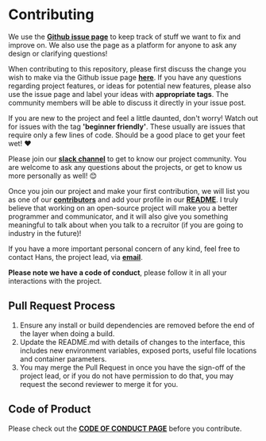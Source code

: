 # Contributing

We use the [**Github issue page**](https://github.com/hanszhang00/Seattle-Produce-Delivery-in-Pandemic/issues) to keep track of stuff we want to fix and improve on. We also use the page as a platform for anyone to ask any design or clarifying questions!

When contributing to this repository, please first discuss the change you wish to make via the 
Github issue page [**here**](https://github.com/hanszhang00/Seattle-Produce-Delivery-in-Pandemic/issues). If you have any questions regarding project features, or ideas for potential new features, please also use the issue page and label your ideas with **appropriate tags**. The community members will be able to discuss it directly in your issue post.

If you are new to the project and feel a little daunted, don't worry! Watch out for issues with the tag **'beginner friendly'**. These usually are issues that require only a few lines of code. Should be a good place to get your feet wet! ♥️

Please join our [**slack channel**](#) to get to know our project community. You are
welcome to ask any questions about the projects, or get to know us more personally as well! 😊

Once you join our project and make your first contribution, we will list you as one of our [**contributors**](https://github.com/hanszhang00/Seattle-Produce-Delivery-in-Pandemic/graphs/contributors) and add your profile in our [**README**](/README.md). I truly believe that working on an open-source project will make you a better programmer and communicator, and it will also give you something meaningful to talk about when you talk to a recruitor (if you are going to industry in the future)!

If you have a more important personal concern of any kind, feel free to contact Hans, the project lead, via [**email**](mailto:hanszhang2000@gmail.com).

**Please note we have a code of conduct**, please follow it in all your interactions with the project.


## Pull Request Process

1. Ensure any install or build dependencies are removed before the end of the layer when doing a 
   build.
2. Update the README.md with details of changes to the interface, this includes new environment 
   variables, exposed ports, useful file locations and container parameters.
3. You may merge the Pull Request in once you have the sign-off of the project lead, or if you 
   do not have permission to do that, you may request the second reviewer to merge it for you.


## Code of Product

Please check out the [**CODE OF CONDUCT PAGE**](/CODE_OF_CONDUCT.md) before you contribute.